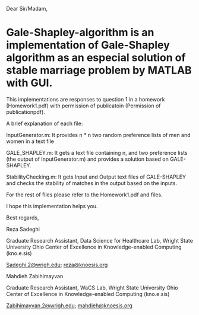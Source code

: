 Dear Sir/Madam,

# Gale-Shapley-algorithm is an implementation of Gale-Shapley algorithm as an especial solution of stable marriage problem by MATLAB with GUI.
This implementations are responses to question 1 in a homework (Homework1.pdf) with permission of publicatoin (Permission of publicationpdf).

A brief explanation of each file:

InputGenerator.m: It provides n * n two random preference lists of men and women in a text file

GALE_SHAPLEY.m: It gets a text file containing n, and two preference lists (the output of InputGenerator.m) and provides a solution based on GALE-SHAPLEY.

StabilityChecking.m: It gets Input and Output text files of GALE-SHAPLEY and checks the stability of matches in the output based on the inputs.

For the rest of files please refer to the Homework1.pdf and files.

I hope this implementation helps you.

Best regards,

Reza Sadeghi

Graduate Research Assistant, Data Science for Healthcare Lab, Wright State University
Ohio Center of Excellence in Knowledge-enabled Computing (kno.e.sis)

Sadeghi.2@wrigh.edu; reza@knoesis.org


Mahdieh Zabihimayvan

Graduate Research Assistant, WaCS Lab, Wright State University
Ohio Center of Excellence in Knowledge-enabled Computing (kno.e.sis)

Zabihimayvan.2@wrigh.edu; mahdieh@knoesis.org
